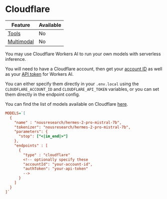 # Cloudflare

| Feature                        | Available |
| ------------------------------ | --------- |
| [Tools](../tools.md)           | No        |
| [Multimodal](../multimodal.md) | No        |

You may use Cloudflare Workers AI to run your own models with serverless inference.

You will need to have a Cloudflare account, then get your [account ID](https://developers.cloudflare.com/fundamentals/setup/find-account-and-zone-ids/) as well as your [API token](https://developers.cloudflare.com/workers-ai/get-started/rest-api/#1-get-an-api-token) for Workers AI.

You can either specify them directly in your `.env.local` using the `CLOUDFLARE_ACCOUNT_ID` and `CLOUDFLARE_API_TOKEN` variables, or you can set them directly in the endpoint config.

You can find the list of models available on Cloudflare [here](https://developers.cloudflare.com/workers-ai/models/#text-generation).

```ini
MODELS=`[
  {
    "name" : "nousresearch/hermes-2-pro-mistral-7b",
    "tokenizer": "nousresearch/hermes-2-pro-mistral-7b",
    "parameters": {
      "stop": ["<|im_end|>"]
    },
    "endpoints" : [
      {
        "type" : "cloudflare"
        <!-- optionally specify these
        "accountId": "your-account-id",
        "authToken": "your-api-token"
        -->
      }
    ]
  }
]`
```
